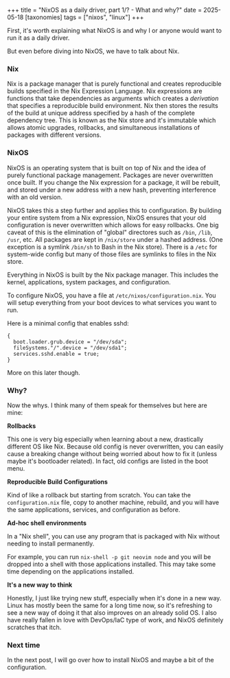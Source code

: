 +++
title = "NixOS as a daily driver, part 1/? - What and why?"
date = 2025-05-18
[taxonomies]
tags = ["nixos", "linux"]
+++

First, it's worth explaining what NixOS is and why I or anyone would want to
run it as a daily driver.

But even before diving into NixOS, we have to talk about Nix.

### Nix
Nix is a package manager that is purely functional and creates reproducible
builds specified in the Nix Expression Language. Nix expressions are functions
that take dependencies as arguments which creates a *derivation* that specifies
a reproducible build environment. Nix then stores the results of the build at
unique address specified by a hash of the complete dependency tree. This
is known as the Nix store and it's immutable which allows atomic upgrades,
rollbacks, and simultaneous installations of packages with different versions.

### NixOS
NixOS is an operating system that is built on top of Nix and the idea of purely
functional package management. Packages are never overwritten once built. If
you change the Nix expression for a package, it will be rebuilt, and stored
under a new address with a new hash, preventing interference with an old version.

NixOS takes this a step further and applies this to configuration. By building
your entire system from a Nix expression, NixOS ensures that your old
configuration is never overwritten which allows for easy rollbacks. One big
caveat of this is the elimination of "global" directores such as `/bin`,
`/lib`, `/usr`, etc. All packages are kept in `/nix/store` under a hashed
address. (One exception is a symlink `/bin/sh` to Bash in the Nix store). There
is a `/etc` for system-wide config but many of those files are symlinks to files
in the Nix store.

Everything in NixOS is built by the Nix package manager. This includes the
kernel, applications, system packages, and configuration.

To configure NixOS, you have a file at `/etc/nixos/configuration.nix`.
You will setup everything from your boot devices to what services you want
to run.

Here is a minimal config that enables sshd:

```
{
  boot.loader.grub.device = "/dev/sda";
  fileSystems."/".device = "/dev/sda1";
  services.sshd.enable = true;
}
```

More on this later though.


### Why?
Now the whys. I think many of them speak for themselves but here are mine:

**Rollbacks**

This one is very big especially when learning about a new, drastically different
OS like Nix. Because old config is never overwritten, you can easily cause a
breaking change without being worried about how to fix it (unless maybe it's
bootloader related). In fact, old configs are listed in the boot menu.

**Reproducible Build Configurations**

Kind of like a rollback but starting from scratch. You can take the
`configuration.nix` file, copy to another machine, rebuild, and you will have
the same applications, services, and configuration as before.

**Ad-hoc shell environments**

In a "Nix shell", you can use any program that is packaged with Nix without
needing to install permanently.

For example, you can run `nix-shell -p git neovim node` and you will be dropped
into a shell with those applications installed. This may take some time
depending on the applications installed.

**It's a new way to think**

Honestly, I just like trying new stuff, especially when it's done in a new way.
Linux has mostly been the same for a long time now, so it's refreshing to see
a new way of doing it that also improves on an already solid OS. I also
have really fallen in love with DevOps/IaC type of work, and NixOS definitely
scratches that itch.

### Next time
In the next post, I will go over how to install NixOS and maybe a bit of the
configuration.
